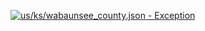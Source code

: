 [![us/ks/wabaunsee_county.json - Exception](https://img.shields.io/badge/us/ks/wabaunsee_county.json-Exception-red)](https://github.com/openaddresses/openaddresses/tree/master/sources/us/ks/wabaunsee_county.json)